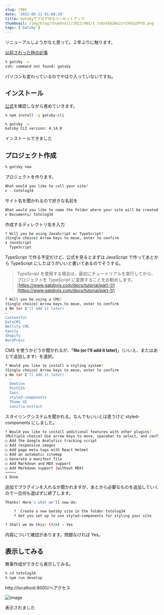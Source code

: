 ```yaml
---
slug: /901
date: '2022-05-21 01:08:29'
title: Gatsbyでブログ作る①〜セットアップ
thumbnail: /img/blog/thumbnail/2022/901/1_tsOxXGb20o2zrCh6Sp5PYQ.png
tags: ['Gatsby']
---
```

リニューアルしようかなと思って。２年ぶりに触ります。

[以前さわった時の記事](https://totolog34.com/225/)

```sh
% gatsby -v
zsh: command not found: gatsby
```

パソコンも変わっているのでやはり入っていないですね。

## インストール

[公式](https://www.gatsbyjs.com/docs/tutorial/part-1/)を確認しながら進めていきます。

```sh
% npm install -g gatsby-cli
```

```sh
% gatsby -v
Gatsby CLI version: 4.14.0
```

インストールできました

## プロジェクト作成

```sh
% gatsby new
```

プロジェクトを作ります。

```sh
What would you like to call your site?
✔ · totolog34
```

サイト名を聞かれるので好きな名前を

```sh
What would you like to name the folder where your site will be created?
✔ Documents/ totolog34
```

作成するディレクトリ名を入力

```sh
? Will you be using JavaScript or TypeScript?
(Single choice) Arrow keys to move, enter to confirm
❯ JavaScript
  TypeScript
```

TypeScript で作る予定だけど、公式を見るとまずは JavaScript で作ってあとから TypeScript にしたほうがいいと書いてあるのでそうする。

> TypeScript を使用する場合は、最初にチュートリアルを実行してから、プロジェクトを TypeScript に変換することをお勧めします。[https://www.gatsbyjs.com/docs/tutorial/part-1/](https://www.gatsbyjs.com/docs/tutorial/part-1/)

```sh
? Will you be using a CMS?
(Single choice) Arrow keys to move, enter to confirm
❯ No (or I'll add it later)
–
Contentful
DatoCMS
Netlify CMS
Sanity
Shopify
WordPress
```

CMS を使うかどうか聞かれるが、「**No (or I'll add it later)**」（いいえ、またはあとで追加します）を選択。

```sh
? Would you like to install a styling system?
(Single choice) Arrow keys to move, enter to confirm
❯ No (or I'll add it later)
  –
  Emotion
  PostCSS
  Sass
  styled-components
  Theme UI
  vanilla-extract
```

スタイリングシステムを聞かれる。なんでもいいとは思うけど styled-components にしました。

```sh
? Would you like to install additional features with other plugins?
(Multiple choice) Use arrow keys to move, spacebar to select, and confirm with an enter on "Done"
◯ Add the Google Analytics tracking script
◯ Add responsive images
◯ Add page meta tags with React Helmet
◯ Add an automatic sitemap
◯ Generate a manifest file
◯ Add Markdown and MDX support
◯ Add Markdown support (without MDX)
─────
❯ Done
```

追加でプラグインを入れるか聞かれますが、あとから必要なものを追加していくので一旦何も選ばずに終了します。

```sh
Thanks! Here's what we'll now do:

    ?  Create a new Gatsby site in the folder totolog34
    ? Get you set up to use styled-components for styling your site

? Shall we do this? (Y/n) › Yes
```

内容について確認があります。問題なければ Yes。

## 表示してみる

無事作成ができたら表示してみる。

```sh
% cd totolog34
% npm run develop
```

http\://localhost:8000/へアクセス

![image](/img/blog/contents/2022/05/2022-05-21-1.07.23.png)

表示されました
